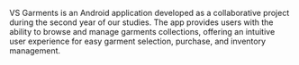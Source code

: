 VS Garments is an Android application developed as a collaborative project during the second year of our studies. The app provides users with the ability to browse and manage garments collections, offering an intuitive user experience for easy garment selection, purchase, and inventory management.
